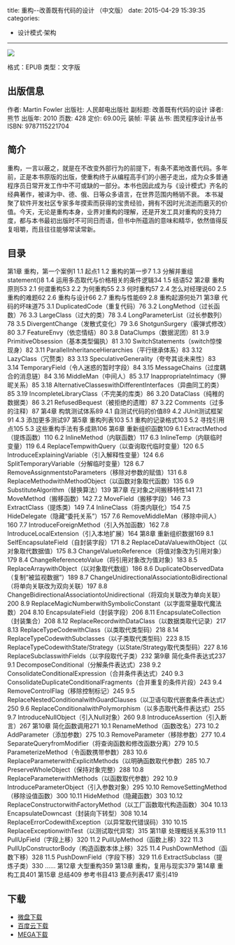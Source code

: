title: 重构--改善既有代码的设计 （中文版）
date: 2015-04-29 15:39:35
categories:
  - 设计模式·架构
---

![](http://img3.douban.com/lpic/s4157180.jpg)

格式：EPUB
类型：文字版

<!--more-->

## 出版信息 ##

作者: Martin Fowler 
出版社: 人民邮电出版社
副标题: 改善既有代码的设计
译者: 熊节 
出版年: 2010
页数: 428
定价: 69.00元
装帧: 平装
丛书: 图灵程序设计丛书
ISBN: 9787115221704

## 简介 ##

重构，一言以蔽之，就是在不改变外部行为的前提下，有条不紊地改善代码。多年前，正是本书原版的出版，使重构终于从编程高手们的小圈子走出，成为众多普通程序员日常开发工作中不可或缺的一部分。本书也因此成为与《设计模式》齐名的经典著作，被译为中、德、俄、日等众多语言，在世界范围内畅销不衰。
本书凝聚了软件开发社区专家多年摸索而获得的宝贵经验，拥有不因时光流逝而磨灭的价值。今天，无论是重构本身，业界对重构的理解，还是开发工具对重构的支持力度，都与本书最初出版时不可同日而语，但书中所蕴涵的意味和精华，依然值得反复咀嚼，而且往往能够常读常新。

## 目录 ##

第1章 重构，第一个案例1
1.1 起点1
1.2 重构的第一步7
1.3 分解并重组statement()8
1.4 运用多态取代与价格相关的条件逻辑34
1.5 结语52
第2章 重构原则53
2.1 何谓重构53
2.2 为何重构55
2.3 何时重构57
2.4 怎么对经理说60
2.5 重构的难题62
2.6 重构与设计66
2.7 重构与性能69
2.8 重构起源何处71
第3章 代码的坏味道75
3.1 DuplicatedCode（重复代码）76
3.2 LongMethod（过长函数）76
3.3 LargeClass（过大的类）78
3.4 LongParameterList（过长参数列）78
3.5 DivergentChange（发散式变化）79
3.6 ShotgunSurgery（霰弹式修改）80
3.7 FeatureEnvy（依恋情结）80
3.8 DataClumps（数据泥团）81
3.9 PrimitiveObsession（基本类型偏执）81
3.10 SwitchStatements（switch惊悚现身）82
3.11 ParallelInheritanceHierarchies（平行继承体系）83
3.12 LazyClass（冗赘类）83
3.13 SpeculativeGenerality（夸夸其谈未来性）83
3.14 TemporaryField（令人迷惑的暂时字段）84
3.15 MessageChains（过度耦合的消息链）84
3.16 MiddleMan（中间人）85
3.17 InappropriateIntimacy（狎昵关系）85
3.18 AlternativeClasseswithDifferentInterfaces（异曲同工的类）85
3.19 IncompleteLibraryClass（不完美的库类）86
3.20 DataClass（纯稚的数据类）86
3.21 RefusedBequest（被拒绝的遗赠）87
3.22 Comments（过多的注释）87
第4章 构筑测试体系89
4.1 自测试代码的价值89
4.2 JUnit测试框架91
4.3 添加更多测试97
第5章 重构列表103
5.1 重构的记录格式103
5.2 寻找引用点105
5.3 这些重构手法有多成熟106
第6章 重新组织函数109
6.1 ExtractMethod（提炼函数）110
6.2 InlineMethod（内联函数）117
6.3 InlineTemp（内联临时变量）119
6.4 ReplaceTempwithQuery（以查询取代临时变量）120
6.5 IntroduceExplainingVariable（引入解释性变量）124
6.6 SplitTemporaryVariable（分解临时变量）128
6.7 RemoveAssignmentstoParameters（移除对参数的赋值）131
6.8 ReplaceMethodwithMethodObject（以函数对象取代函数）135
6.9 SubstituteAlgorithm（替换算法）139
第7章 在对象之间搬移特性141
7.1 MoveMethod（搬移函数）142
7.2 MoveField（搬移字段）146
7.3 ExtractClass（提炼类）149
7.4 InlineClass（将类内联化）154
7.5 HideDelegate（隐藏“委托关系”）157
7.6 RemoveMiddleMan（移除中间人）160
7.7 IntroduceForeignMethod（引入外加函数）162
7.8 IntroduceLocalExtension（引入本地扩展）164
第8章 重新组织数据169
8.1 SelfEncapsulateField（自封装字段）171
8.2 ReplaceDataValuewithObject（以对象取代数据值）175
8.3 ChangeValuetoReference（将值对象改为引用对象）179
8.4 ChangeReferencetoValue（将引用对象改为值对象）183
8.5 ReplaceArraywithObject（以对象取代数组）186
8.6 DuplicateObservedData（复制“被监视数据”）189
8.7 ChangeUnidirectionalAssociationtoBidirectional（将单向关联改为双向关联）197
8.8 ChangeBidirectionalAssociationtoUnidirectional（将双向关联改为单向关联）200
8.9 ReplaceMagicNumberwithSymbolicConstant（以字面常量取代魔法数）204
8.10 EncapsulateField（封装字段）206
8.11 EncapsulateCollection（封装集合）208
8.12 ReplaceRecordwithDataClass（以数据类取代记录）217
8.13 ReplaceTypeCodewithClass（以类取代类型码）218
8.14 ReplaceTypeCodewithSubclasses（以子类取代类型码）223
8.15 ReplaceTypeCodewithState/Strategy（以State/Strategy取代类型码）227
8.16 ReplaceSubclasswithFields（以字段取代子类）232
第9章 简化条件表达式237
9.1 DecomposeConditional（分解条件表达式）238
9.2 ConsolidateConditionalExpression（合并条件表达式）240
9.3 ConsolidateDuplicateConditionalFragments（合并重复的条件片段）243
9.4 RemoveControlFlag（移除控制标记）245
9.5 ReplaceNestedConditionalwithGuardClauses（以卫语句取代嵌套条件表达式）250
9.6 ReplaceConditionalwithPolymorphism（以多态取代条件表达式）255
9.7 IntroduceNullObject（引入Null对象）260
9.8 IntroduceAssertion（引入断言）267
第10章 简化函数调用271
10.1 RenameMethod（函数改名）273
10.2 AddParameter（添加参数）275
10.3 RemoveParameter（移除参数）277
10.4 SeparateQueryfromModifier（将查询函数和修改函数分离）279
10.5 ParameterizeMethod（令函数携带参数）283
10.6 ReplaceParameterwithExplicitMethods（以明确函数取代参数）285
10.7 PreserveWholeObject（保持对象完整）288
10.8 ReplaceParameterwithMethods（以函数取代参数）292
10.9 IntroduceParameterObject（引入参数对象）295
10.10 RemoveSettingMethod（移除设值函数）300
10.11 HideMethod（隐藏函数）303
10.12 ReplaceConstructorwithFactoryMethod（以工厂函数取代构造函数）304
10.13 EncapsulateDowncast（封装向下转型）308
10.14 ReplaceErrorCodewithException（以异常取代错误码）310
10.15 ReplaceExceptionwithTest（以测试取代异常）315
第11章 处理概括关系319
11.1 PullUpField（字段上移）320
11.2 PullUpMethod（函数上移）322
11.3 PullUpConstructorBody（构造函数本体上移）325
11.4 PushDownMethod（函数下移）328
11.5 PushDownField（字段下移）329
11.6 ExtractSubclass（提炼子类）330
……
第12章 大型重构359
第13章 重构，复用与现实379
第14章 重构工具401
第15章 总结409
参考书目413
要点列表417
索引419

## 下载 ##

* [微盘下载](http://vdisk.weibo.com/s/aADaW4YROFjWH)
* [百度云下载](http://pan.baidu.com/s/1qWp1KnE)
* [MEGA下载](https://mega.co.nz/#!SItnnJjI!Wf0l2qx03WPlw4WNOmwDHGsUqFMFvs4gE0jUSPmYnDw)